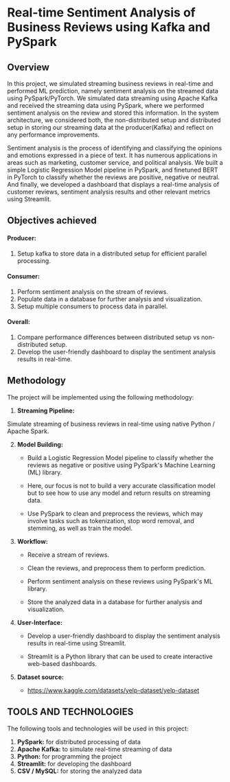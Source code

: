 # Real-time Sentiment Analysis of Business Reviews using Kafka and PySpark

## Overview

In this project, we simulated streaming business reviews in real-time and performed ML prediction, namely sentiment analysis on the streamed data using PySpark/PyTorch. We simulated data streaming using Apache Kafka and received the streaming data using PySpark, where we performed sentiment analysis on the review and stored this information. In the system architecture, we considered both, the non-distributed setup and distributed setup in storing our streaming data at the producer(Kafka) and reflect on any performance improvements. 

Sentiment analysis is the process of identifying and classifying the opinions and emotions expressed in a piece of text. It has numerous applications in areas such as marketing, customer service, and political analysis. We built a simple Logistic Regression Model pipeline in PySpark, and finetuned BERT in PyTorch to classify whether the reviews are positive, negative or neutral. And finally, we developed a dashboard that displays a real-time analysis of customer reviews, sentiment analysis results and other relevant metrics using Streamlit.

## Objectives achieved

#### Producer:

1. Setup kafka to store data in a distributed setup for efficient parallel processing.

#### Consumer:

1. Perform sentiment analysis on the stream of reviews.
2. Populate data in a database for further analysis and visualization.
3. Setup multiple consumers to process data in parallel. 

#### Overall:

1. Compare performance differences between distributed setup vs non-distributed setup.
2. Develop the user-friendly dashboard to display the sentiment analysis results in real-time.

## Methodology

The project will be implemented using the following methodology:
1. **Streaming Pipeline:** 

Simulate streaming of business reviews in real-time using native Python / Apache Spark.

2. **Model Building:**

    * Build a Logistic Regression Model pipeline to classify whether the reviews as negative or positive using PySpark's Machine Learning (ML) library.

    * Here, our focus is not to build a very accurate classification model but to see how to use any model and return results on streaming data.

    * Use PySpark to clean and preprocess the reviews, which may involve tasks such as tokenization, stop word removal, and stemming, as well as train the model.

3. **Workflow:**

    * Receive a stream of reviews.

    * Clean the reviews, and preprocess them to perform prediction.

    * Perform sentiment analysis on these reviews using PySpark's ML library.

    * Store the analyzed data in a database for further analysis and visualization.

4. **User-Interface:**

    * Develop a user-friendly dashboard to display the sentiment analysis results in real-time using Streamlit.

    * Streamlit is a Python library that can be used to create interactive web-based dashboards.

5. **Dataset source:**

    * https://www.kaggle.com/datasets/yelp-dataset/yelp-dataset


## TOOLS AND TECHNOLOGIES

The following tools and technologies will be used in this project:

1. **PySpark:** for distributed processing of data
2. **Apache Kafka:** to simulate real-time streaming of data
3. **Python:** for programming the project
4. **Streamlit:** for developing the dashboard
5. **CSV / MySQL:** for storing the analyzed data

